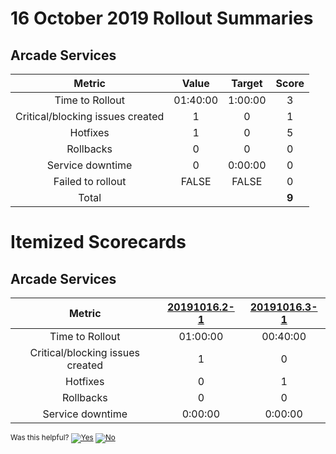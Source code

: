 # 16 October 2019 Rollout Summaries

## Arcade Services

|              Metric              |   Value  |  Target |   Score   |
|:--------------------------------:|:--------:|:-------:|:---------:|
| Time to Rollout                  | 01:40:00 | 1:00:00 |     3     |
| Critical/blocking issues created |     1    |    0    |     1     |
| Hotfixes                         |     1    |    0    |     5     |
| Rollbacks                        |     0    |    0    |     0     |
| Service downtime                 |     0    | 0:00:00 |     0     |
| Failed to rollout                |   FALSE  |  FALSE  |     0     |
| Total                            |          |         |   **9**   |

# Itemized Scorecards

## Arcade Services

| Metric | [20191016.2-1](https://dnceng.visualstudio.com/internal/_apps/hub/ms.vss-releaseManagement-web.cd-release-progress?_a=release-pipeline-progress&releaseId=21564) | [20191016.3-1](https://dnceng.visualstudio.com/internal/_apps/hub/ms.vss-releaseManagement-web.cd-release-progress?_a=release-pipeline-progress&releaseId=21602) |
|:--------------------------------:|:------------:|:-------------:|
| Time to Rollout | 01:00:00 | 00:40:00 |
| Critical/blocking issues created | 1 | 0 |
| Hotfixes | 0 | 1 |
| Rollbacks | 0 | 0 |
| Service downtime | 0:00:00 | 0:00:00 |

<!-- Begin Generated Content: Doc Feedback -->
<sub>Was this helpful? [![Yes](https://helix.dot.net/f/ip/5?p=Documentation%5CTeamProcess%5CRollout-Scorecards%5CScorecard_2019-10-16.md)](https://helix.dot.net/f/p/5?p=Documentation%5CTeamProcess%5CRollout-Scorecards%5CScorecard_2019-10-16.md) [![No](https://helix.dot.net/f/in)](https://helix.dot.net/f/n/5?p=Documentation%5CTeamProcess%5CRollout-Scorecards%5CScorecard_2019-10-16.md)</sub>
<!-- End Generated Content-->

